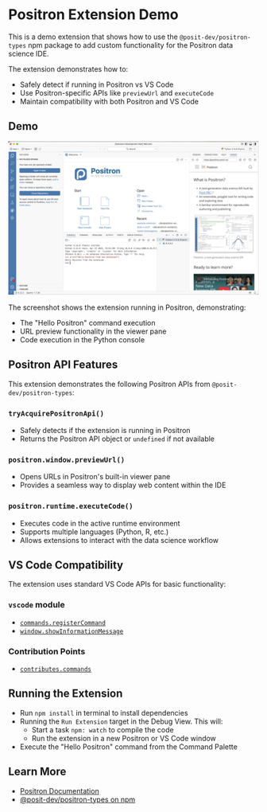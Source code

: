 # Positron Extension Demo

This is a demo extension that shows how to use the `@posit-dev/positron-types` npm package to add custom functionality for the Positron data science IDE.

The extension demonstrates how to:
- Safely detect if running in Positron vs VS Code
- Use Positron-specific APIs like `previewUrl` and `executeCode`
- Maintain compatibility with both Positron and VS Code

## Demo

![Extension running in Positron](running-extension.png)

The screenshot shows the extension running in Positron, demonstrating:
- The "Hello Positron" command execution
- URL preview functionality in the viewer pane
- Code execution in the Python console

## Positron API Features

This extension demonstrates the following Positron APIs from `@posit-dev/positron-types`:

### `tryAcquirePositronApi()`
- Safely detects if the extension is running in Positron
- Returns the Positron API object or `undefined` if not available

### `positron.window.previewUrl()`
- Opens URLs in Positron's built-in viewer pane
- Provides a seamless way to display web content within the IDE

### `positron.runtime.executeCode()`
- Executes code in the active runtime environment
- Supports multiple languages (Python, R, etc.)
- Allows extensions to interact with the data science workflow

## VS Code Compatibility

The extension uses standard VS Code APIs for basic functionality:

### `vscode` module
- [`commands.registerCommand`](https://code.visualstudio.com/api/references/vscode-api#commands.registerCommand)
- [`window.showInformationMessage`](https://code.visualstudio.com/api/references/vscode-api#window.showInformationMessage)

### Contribution Points
- [`contributes.commands`](https://code.visualstudio.com/api/references/contribution-points#contributes.commands)

## Running the Extension

- Run `npm install` in terminal to install dependencies
- Running the `Run Extension` target in the Debug View. This will:
	- Start a task `npm: watch` to compile the code
	- Run the extension in a new Positron or VS Code window
- Execute the "Hello Positron" command from the Command Palette

## Learn More

- [Positron Documentation](https://positron.posit.co/)
- [@posit-dev/positron-types on npm](https://www.npmjs.com/package/@posit-dev/positron-types)
